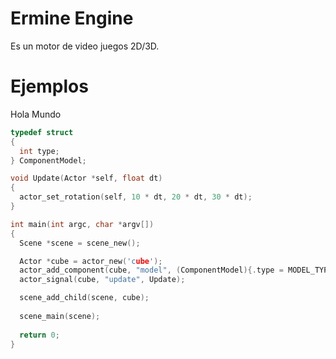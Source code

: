 # Ermine Engine
Es un motor de video juegos 2D/3D.

# Ejemplos
Hola Mundo
```C
typedef struct
{
  int type;
} ComponentModel;

void Update(Actor *self, float dt)
{
  actor_set_rotation(self, 10 * dt, 20 * dt, 30 * dt);
}

int main(int argc, char *argv[])
{
  Scene *scene = scene_new();

  Actor *cube = actor_new('cube');
  actor_add_component(cube, "model", (ComponentModel){.type = MODEL_TYPE_CUBE});
  actor_signal(cube, "update", Update);

  scene_add_child(scene, cube);
  
  scene_main(scene);
  
  return 0;
}
```

